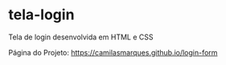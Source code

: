 # tela-login
Tela de login desenvolvida em HTML e CSS

Página do Projeto: https://camilasmarques.github.io/login-form
